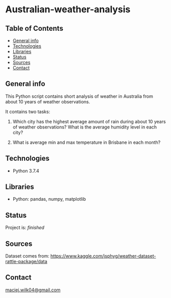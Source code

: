 # Australian-weather-analysis

## Table of Contents
* [General info](#general-info)
* [Technologies](#technologies)
* [Libraries](#libraries)
* [Status](#status)
* [Sources](#sources)
* [Contact](#contact)

## General info
This Python script contains short analysis of weather in Australia from about 10 years of weather observations.

It contains two tasks:

1. Which city has the highest average amount of rain during about 10 years of weather observations? What is the average humidity level in each city?

2. What is average min and max temperature in Brisbane in each month?

## Technologies
* Python 3.7.4

## Libraries
* Python: pandas, numpy, matplotlib

## Status
Project is: _finished_

## Sources
Dataset comes from: https://www.kaggle.com/jsphyg/weather-dataset-rattle-package/data

## Contact
maciej.wilk04@gmail.com
